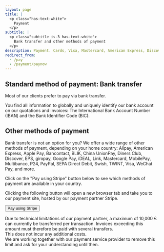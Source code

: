 ```yaml
---
layout: page
title: |
  <p class="has-text-white">
    Payment
  </p>
subtitle: |
  <p class="subtitle is-3 has-text-white">
    Bank transfer and other methods of payment
  </p>
description: Payment. Cards, Visa, Mastercard, American Express, Discover, Diners Club, China UnionPay, Cartes Bancaires. Wallets, Alipay, Apple Pay, Google Pay, Link, MobilePay, PayPal, WeChat Pay. Vouchers, Multibanco. Bank redirects, BLIK, Bancontact, EPS, giropay, iDEAL, P24, TWINT. Bank debits, SEPA Direct Debit. Bank transfer. Realtime-payments, Swish.
redirect_from:
  - /pay
  - /payment/paynow
---
```



<div style="min-height: 100vh;">
  <h2>Standard method of payment: Bank transfer</h2>
  Most of our clients prefer to pay via bank transfer.

  You find all information to globally and uniquely identify our bank account on our quotations and invoices: The International Bank Account Number (IBAN) and the Bank Identifier Code (BIC).

  <h2>Other methods of payment</h2>
  Bank transfer is not an option for you? We offer a wide range of other methods of payment, depending on your home country: Alipay, American Express, Apple Pay, Bancontact, BLIK, China UnionPay, Diners Club, Discover, EPS, giropay, Google Pay, iDEAL, Link, Mastercard, MobilePay, Multibanco, P24, PayPal, SEPA Direct Debit, Swish, TWINT, Visa, WeChat Pay, and more.

  Click on the "Pay using Stripe" button below to see which methods of payment are available in your country.

  Clicking the following button will open a new browser tab and take you to our payment site, hosted by our payment partner Stripe.

  <a href="https://buy.stripe.com/5kA9AX37u4VteBO5kk?locale=en" target="_blank"><button class="button is-link is-normal is-hover">Pay using Stripe</button></a>

  Due to technical limitations of our payment partner, a maximum of 10,000 € can currently be transferred per transaction. Invoices exceeding this amount must therefore be paid with several transfers.  
  This does not incur any additional costs.  
  We are working together with our payment service provider to remove this limit and ask for your understanding until then.
</div>
